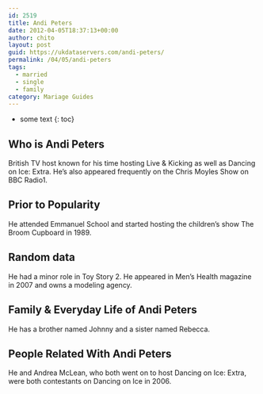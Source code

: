 ```yaml
---
id: 2519
title: Andi Peters
date: 2012-04-05T18:37:13+00:00
author: chito
layout: post
guid: https://ukdataservers.com/andi-peters/
permalink: /04/05/andi-peters  
tags:
  - married
  - single
  - family
category: Mariage Guides
---
```


* some text
{: toc}


## Who is  Andi Peters
                  
                  
                  
British TV host known for his time hosting Live & Kicking as well as Dancing on Ice: Extra. He&#8217;s also appeared frequently on the Chris Moyles Show on BBC Radio1.
                  
                
                
                
## Prior to Popularity 
                  
                  
                  
He attended Emmanuel School and started hosting the children&#8217;s show The Broom Cupboard in 1989.
                  
                
                
                
## Random data 
                  
                  
                  
He had a minor role in Toy Story 2. He appeared in Men&#8217;s Health magazine in 2007 and owns a modeling agency.
                  
                
                
                
## Family & Everyday Life of Andi Peters
                  
                  
                  
He has a brother named Johnny and a sister named Rebecca.
                  
                
                
                
## People Related With  Andi Peters
                  
                  
                  
He and Andrea McLean, who both went on to host Dancing on Ice: Extra, were both contestants on Dancing on Ice in 2006.
                  
                
              
            
          
          
          
    
    
  
